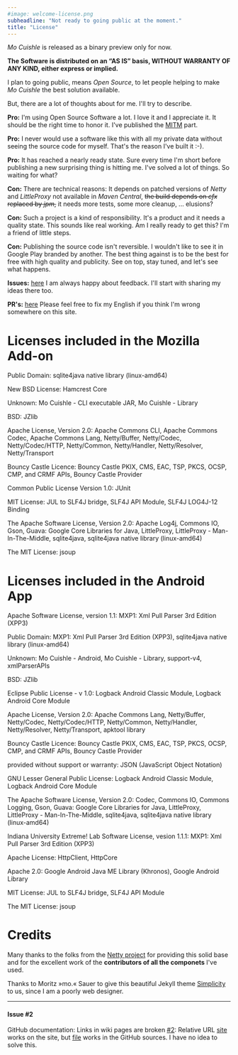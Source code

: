 ```yaml
---
#image: welcome-license.png
subheadline: "Not ready to going public at the moment."
title: "License"
---
```


*Mo Cuishle* is released as a binary preview only for now. 

**The Software is distributed on an “AS IS” basis, WITHOUT WARRANTY OF ANY KIND, 
either express or implied.**
<!--more-->

I plan to going public, means *Open Source*, to let people helping to make 
*Mo Cuishle* the best solution available. 

But, there are a lot of thoughts about for me. I'll try to describe. 

**Pro:** I'm using Open Source Software a lot. I love it and I appreciate it. It 
should be the right time to honor it. I've published the 
[MITM](https://github.com/ganskef/LittleProxy-mitm) part. 

**Pro:** I never would use a software like this with all my private data without 
seeing the source code for myself. That's the reason I've built it :-).

**Pro:** It has reached a nearly ready state. Sure every time I'm short before 
publishing a new surprising thing is hitting me. I've solved a lot of things. 
So waiting for what?

**Con:** There are technical reasons: It depends on patched versions of *Netty* 
and *LittleProxy* not available in *Maven Central*, <strike>the build depends on
<i>cfx</i> replaced by <i>jpm</i>,</strike> it needs more tests, some more 
cleanup, ... elusions?

**Con:** Such a project is a kind of responsibility. It's a product and it needs a 
quality state. This sounds like real working. Am I really ready to get this? 
I'm a friend of little steps. 

**Con:** Publishing the source code isn't reversible. I wouldn't like to see it 
in Google Play branded by another. The best thing against is to be the best for 
free with high quality and publicity. See on top, stay tuned, and let's see what 
happens. 

**Issues:** [here](https://github.com/ganskef/MoCuishle/issues) I am always 
happy about feedback. I'll start with sharing my ideas there too. 

**PR's:** [here](https://github.com/ganskef/MoCuishle/pulls) Please feel free to 
fix my English if you think I'm wrong somewhere on this site. 

# Licenses included in the Mozilla Add-on

Public Domain: sqlite4java native library (linux-amd64)

New BSD License: Hamcrest Core

Unknown: Mo Cuishle - CLI executable JAR, Mo Cuishle - Library

BSD: JZlib

Apache License, Version 2.0: Apache Commons CLI, Apache Commons Codec, Apache Commons Lang, Netty/Buffer, Netty/Codec, Netty/Codec/HTTP, Netty/Common, Netty/Handler, Netty/Resolver, Netty/Transport

Bouncy Castle Licence: Bouncy Castle PKIX, CMS, EAC, TSP, PKCS, OCSP, CMP, and CRMF APIs, Bouncy Castle Provider

Common Public License Version 1.0: JUnit

MIT License: JUL to SLF4J bridge, SLF4J API Module, SLF4J LOG4J-12 Binding

The Apache Software License, Version 2.0: Apache Log4j, Commons IO, Gson, Guava: Google Core Libraries for Java, LittleProxy, LittleProxy - Man-In-The-Middle, sqlite4java, sqlite4java native library (linux-amd64)

The MIT License: jsoup

# Licenses included in the Android App

Apache Software License, version 1.1: MXP1: Xml Pull Parser 3rd Edition (XPP3)

Public Domain: MXP1: Xml Pull Parser 3rd Edition (XPP3), sqlite4java native library (linux-amd64)

Unknown: Mo Cuishle - Android, Mo Cuishle - Library, support-v4, xmlParserAPIs

BSD: JZlib

Eclipse Public License - v 1.0: Logback Android Classic Module, Logback Android Core Module

Apache License, Version 2.0: Apache Commons Lang, Netty/Buffer, Netty/Codec, Netty/Codec/HTTP, Netty/Common, Netty/Handler, Netty/Resolver, Netty/Transport, apktool library

Bouncy Castle Licence: Bouncy Castle PKIX, CMS, EAC, TSP, PKCS, OCSP, CMP, and CRMF APIs, Bouncy Castle Provider

provided without support or warranty: JSON (JavaScript Object Notation)

GNU Lesser General Public License: Logback Android Classic Module, Logback Android Core Module

The Apache Software License, Version 2.0: Codec, Commons IO, Commons Logging, Gson, Guava: Google Core Libraries for Java, LittleProxy, LittleProxy - Man-In-The-Middle, sqlite4java, sqlite4java native library (linux-amd64)

Indiana University Extreme! Lab Software License, vesion 1.1.1: MXP1: Xml Pull Parser 3rd Edition (XPP3)

Apache License: HttpClient, HttpCore

Apache 2.0: Google Android Java ME Library (Khronos), Google Android Library

MIT License: JUL to SLF4J bridge, SLF4J API Module

The MIT License: jsoup

# Credits

Many thanks to the folks from the [Netty project](http://netty.io/) for 
providing this solid base and for the excellent work of the **contributors of 
all the componets** I've used.

Thanks to Moritz »mo.« Sauer to give this beautiful Jekyll theme 
[Simplicity](http://phlow.github.io/simplicity/) to us, since I am a poorly web 
designer.

----

#### Issue #2

GitHub documentation: Links in wiki pages are broken 
[#2](https://github.com/ganskef/MoCuishle/issues/2): Relative URL 
[site](../mocuishle/) works on the site, but [file](../9999-12-31-mocuishle.md) 
works in the GitHub sources. I have no idea to solve this.
